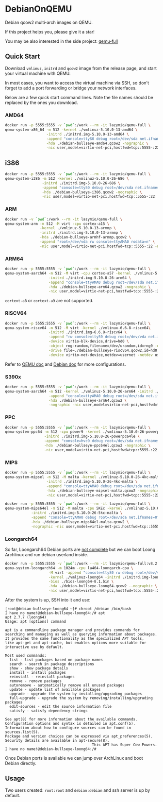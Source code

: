 # DebianOnQEMU

Debian qcow2 multi-arch images on QEMU.

If this project helps you, please give it a star!

You may be also interested in the side project: [qemu-full](https://github.com/wtdcode/qemu-full)

## Quick Start

Download `vmlinuz`, `initrd` and `qcow2` image from the release page, and start your virtual machine with QEMU.

In most cases, you want to access the virtual machine via SSH, so don't forget to add a port forwarding or bridge your network interfaces.

Below are a few quick start command lines. Note the file names should be replaced by the ones you download.

### AMD64

```bash
docker run -p 5555:5555 -v `pwd`:/work --rm -it lazymio/qemu-full \
qemu-system-x86_64 -m 512 -kernel ./vmlinuz-5.10.0-13-amd64 \
                   -initrd ./initrd.img-5.10.0-13-amd64 \
                   -append "console=ttyS0 debug root=/dev/sda net.ifnames=0" \
                   -hda ./debian-bullseye-amd64.qcow2 -nographic \
                   -nic user,model=virtio-net-pci,hostfwd=tcp::5555-:22
```

## i386

```bash
docker run -p 5555:5555 -v `pwd`:/work --rm -it lazymio/qemu-full \
qemu-system-i386 -m 512 -kernel ./vmlinuz-5.10.0-26-686 \
                 -initrd ./initrd.img-5.10.0-26-686 \
                 -append "console=ttyS0 debug root=/dev/sda net.ifnames=0" \
                 -hda ./debian-bullseye-i386.qcow2 -nographic \
                 -nic user,model=virtio-net-pci,hostfwd=tcp::5555-:22
```

### ARM

```bash
docker run -v `pwd`:/work --rm -it lazymio/qemu-full \
qemu-system-arm -m 512 -M virt -cpu cortex-a15 \
                -kernel ./vmlinuz-5.10.0-13-armmp \
                -initrd ./initrd.img-5.10.0-13-armmp \
                -hda ./debian-bullseye-armhf-armmp.qcow2 \
                -append "root=/dev/vda rw console=ttyAMA0 rodata=n" \
                -nic user,model=virtio-net-pci,hostfwd=tcp::5555-:22 -nographic
```

### ARM64

```bash
docker run -p 5555:5555 -v `pwd`:/work --rm -it lazymio/qemu-full \
qemu-system-aarch64 -m 512 -M virt -cpu cortex-a57 -kernel ./vmlinuz-5.10.0-26-arm64 \
                    -initrd ./initrd.img-5.10.0-26-arm64 \
                    -append "console=ttyAMA0 debug root=/dev/sda net.ifnames=0" \
                    -hda ./debian-bullseye-arm64.qcow2 -nographic \
                    -nic user,model=virtio-net-pci,hostfwd=tcp::5555-:22
```

`cortext-a8` or `cortext-a9` are not supported.

### RISCV64

```bash
docker run -p 5555:5555 -v `pwd`:/work --rm -it lazymio/qemu-full \
qemu-system-riscv64 -m 512 -M virt -kernel ./vmlinux-6.6.8-riscv64\
                    -initrd ./initrd.img-6.6.8-riscv64 \
                    -append "rw console=ttyS0 debug root=/dev/vda net.ifnames=0" \
                    -device virtio-blk-device,drive=hd0 \
                    -object rng-random,filename=/dev/urandom,id=rng0 -device virtio-rng-device,rng=rng0 \
                    -drive file=./debian-bullseye-riscv64.qcow2,id=hd0 -nographic \
                    -device virtio-net-device,netdev=usernet -netdev user,id=usernet,hostfwd=tcp::5555-:22 
```

Refer to [QEMU doc](https://wiki.qemu.org/Documentation/Platforms/RISCV) and [Debian doc](https://wiki.debian.org/RISC-V) for more configurations.

### S390x

```bash
docker run -p 5555:5555 -v `pwd`:/work --rm -it lazymio/qemu-full \
qemu-system-aarch64 -m 512 -kernel ./vmlinuz-5.10.0-26-arm64 -initrd ./initrd.img-5.10.0-26-arm64 \
                    -append "console=ttyAMA0 debug root=/dev/sda net.ifnames=0" \
                    -hda ./debian-bullseye-arm64.qcow2 \
                    -nographic -nic user,model=virtio-net-pci,hostfwd=tcp::5555-:22
```

### PPC


```bash
docker run -p 5555:5555 -v `pwd`:/work --rm -it lazymio/qemu-full \
qemu-system-ppc64 -m 512 -cpu power9 -kernel ./vmlinux-5.10.0-26-powerpc64le \
                  -initrd ./initrd.img-5.10.0-26-powerpc64le \
                  -append "console=hvc0 debug root=/dev/sda net.ifnames=0" \
                  -hda ./debian-bullseye-ppc64el.qcow2 -nographic \
                  -nic user,model=virtio-net-pci,hostfwd=tcp::5555-:22
```

### MIPS

```bash
docker run -p 5555:5555 -v `pwd`:/work --rm -it lazymio/qemu-full \
qemu-system-mipsel -m 512 -M malta -kernel ./vmlinuz-5.10.0-26-4kc-malta \
                   -initrd ./initrd.img-5.10.0-26-4kc-malta \
                   -append "console=ttyAMA0 debug root=/dev/sda net.ifnames=0" \
                   -hda ./debian-bullseye-mipsel-malta.qcow2 -nographic \
                   -nic user,model=virtio-net-pci,hostfwd=tcp::5555-:22
```

```bash
docker run -p 5555:5555 -v `pwd`:/work --rm -it lazymio/qemu-full \
qemu-system-mips64el -m 512 -M malta -cpu 5KEc -kernel ./vmlinuz-5.10.0-26-5kc-malta \
            -initrd ./initrd.img-5.10.0-26-5kc-malta \
            -append "console=ttyAMA0 debug root=/dev/sda net.ifnames=0" \
            -hda ./debian-bullseye-mips64el-malta.qcow2 \
            -nographic -nic user,model=virtio-net-pci,hostfwd=tcp::5555-:22
```

### Loongarch64

So far, Loongarch64 Debian ports are [not complete](https://wiki.debian.org/Ports/loong64) but we can boot Loong Archlinux and run debian userland inside.

```bash
docker run -p 5555:5555 -v `pwd`:/work --rm -it lazymio/qemu-full:v8.2.0 \
qemu-system-loongarch64 -m 1024m -cpu la464-loongarch-cpu \
                    -M virt -append "console=ttyS0 rw debug root=/dev/vda" \
                    -kernel ./vmlinuz-loong64 -initrd ./initrd.img-loong64 \
                    -bios ./bios-loong64-8.1.bin \
                    -hda ./debian-bullseye-loong64.qcow2 --nographic \
                    -nic user,model=virtio-net-pci,hostfwd=tcp::5555-:22
```

After the system is up, SSH into it and use:

```
[root@debian-bullseye-loong64 ~]# chroot /debian /bin/bash
I have no name!@debian-bullseye-loong64:/# apt
apt 2.7.7 (loong64)
Usage: apt [options] command

apt is a commandline package manager and provides commands for
searching and managing as well as querying information about packages.
It provides the same functionality as the specialized APT tools,
like apt-get and apt-cache, but enables options more suitable for
interactive use by default.

Most used commands:
  list - list packages based on package names
  search - search in package descriptions
  show - show package details
  install - install packages
  reinstall - reinstall packages
  remove - remove packages
  autoremove - automatically remove all unused packages
  update - update list of available packages
  upgrade - upgrade the system by installing/upgrading packages
  full-upgrade - upgrade the system by removing/installing/upgrading packages
  edit-sources - edit the source information file
  satisfy - satisfy dependency strings

See apt(8) for more information about the available commands.
Configuration options and syntax is detailed in apt.conf(5).
Information about how to configure sources can be found in sources.list(5).
Package and version choices can be expressed via apt_preferences(5).
Security details are available in apt-secure(8).
                                        This APT has Super Cow Powers.
I have no name!@debian-bullseye-loong64:/#
```

Once Debian ports is available we can jump over ArchLinux and boot Debian directly.

## Usage

Two users created: `root:root` and `debian:debian` and ssh server is up by default.